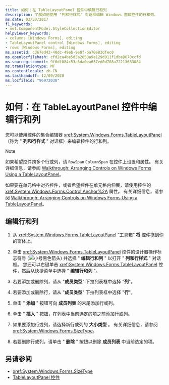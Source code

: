 ```yaml
---
title: 如何：在 TableLayoutPanel 控件中编辑行和列
description: 了解如何使用 "列和行样式" 对话框编辑 Windows 窗体控件的行和列。
ms.date: 03/30/2017
f1_keywords:
- net.ComponentModel.StyleCollectionEditor
helpviewer_keywords:
- columns [Windows Forms], editing
- TableLayoutPanel control [Windows Forms], editing
- rows [Windows Forms], editing
ms.assetid: c367ed43-40dc-49eb-9e0f-ba70e83dfec0
ms.openlocfilehash: cfd2ca4be5d5a2658a9a129d911f1dba9670ccfd
ms.sourcegitcommit: 9f6df084c53a3da0ea657ed0d708a72213683084
ms.translationtype: MT
ms.contentlocale: zh-CN
ms.lasthandoff: 12/09/2020
ms.locfileid: "96972038"
---
```

# <a name="how-to-edit-columns-and-rows-in-a-tablelayoutpanel-control"></a>如何：在 TableLayoutPanel 控件中编辑行和列

您可以使用控件的集合编辑器 <xref:System.Windows.Forms.TableLayoutPanel> （称为 " **列和行样式** " 对话框）来编辑控件的行和列。

> [!NOTE]
> 如果希望控件跨多个行或列，请 `RowSpan` `ColumnSpan` 在控件上设置和属性。 有关详细信息，请参阅 [Walkthrough: Arranging Controls on Windows Forms Using a TableLayoutPanel](walkthrough-arranging-controls-on-windows-forms-using-a-tablelayoutpanel.md)。
>
> 如果要在单元格中对齐控件，或者希望控件在单元格内伸展，请使用控件的 <xref:System.Windows.Forms.Control.Anchor%2A> 属性。 有关详细信息，请参阅 [Walkthrough: Arranging Controls on Windows Forms Using a TableLayoutPanel](walkthrough-arranging-controls-on-windows-forms-using-a-tablelayoutpanel.md)。

## <a name="to-edit-rows-and-columns"></a>编辑行和列

1. 从 <xref:System.Windows.Forms.TableLayoutPanel> “工具箱” **将** 控件拖到你的窗体上。

2. 单击 <xref:System.Windows.Forms.TableLayoutPanel> 控件的设计器操作标志符号 (![ 小号黑色箭头 ](./media/designer-actions-glyph.gif)) 并选择 " **编辑行和列** " 以打开 " **列和行样式** " 对话框。 您还可以右键单击 <xref:System.Windows.Forms.TableLayoutPanel> 控件，然后从快捷菜单中选择 " **编辑行和列** "。

3. 若要添加或删除列，请从 "**成员类型**" 下拉列表框中选择 "**列**"。

4. 若要添加或删除行，请从 "**成员类型**" 下拉列表框中选择 "**行**"。

5. 单击 " **添加** " 按钮可向 **成员列表** 的末尾添加行或列。

6. 单击 " **插入** " 按钮，在列表中当前选定的项之前添加行或列。

7. 如果要添加行或列，请选择新行或列的 **大小类型** 。 有关详细信息，请参阅 <xref:System.Windows.Forms.SizeType>。

8. 若要删除行或列，请单击 " **删除** " 按钮以删除 **成员列表** 中当前选定的项。

## <a name="see-also"></a>另请参阅

- <xref:System.Windows.Forms.SizeType>
- [TableLayoutPanel 控件](tablelayoutpanel-control-windows-forms.md)

